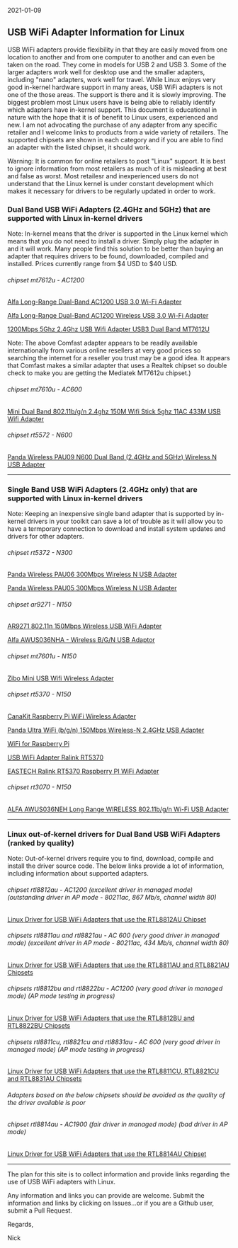 2021-01-09

## USB WiFi Adapter Information for Linux

USB WiFi adapters provide flexibility in that they are easily moved from one location to another and from one computer to another and can even be taken on the road. They come in models for USB 2 and USB 3. Some of the larger adapters work well for desktop use and the smaller adapters, including "nano" adapters, work well for travel. While Linux enjoys very good in-kernel hardware support in many areas, USB WiFi adapters is not one of the those areas. The support is there and it is slowly improving. The biggest problem most Linux users have is being able to reliably identify which adapters have in-kernel support. This document is educational in nature with the hope that it is of benefit to Linux users, experienced and new. I am not advocating the purchase of any adapter from any specific retailer and I welcome links to products from a wide variety of retailers. The supported chipsets are shown in each category and if you are able to find an adapter with the listed chipset, it should work.

Warning: It is common for online retailers to post "Linux" support. It is best to ignore information from most retailers as much of it is misleading at best and false as worst. Most retailesr and inexperienced users do not understand that the Linux kernel is under constant development which makes it necessary for drivers to be regularly updated in order to work.


### Dual Band USB WiFi Adapters (2.4GHz and 5GHz) that are supported with Linux in-kernel drivers 

Note: In-kernel means that the driver is supported in the Linux kernel which means that you do not need to install a driver. Simply plug the adapter in and it will work. Many people find this solution to be better than buying an adapter that requires drivers to be found, downloaded, compiled and installed. Prices currently range from $4 USD to $40 USD.

###### chipset mt7612u - AC1200
[Alfa Long-Range Dual-Band AC1200 USB 3.0 Wi-Fi Adapter](https://www.amazon.com/Network-AWUS036ACM-Long-Range-Wide-Coverage-High-Sensitivity/dp/B08BJS8FXD)

[Alfa Long-Range Dual-Band AC1200 Wireless USB 3.0 Wi-Fi Adapter](https://www.amazon.com/Alfa-Long-Range-Dual-Band-Wireless-External/dp/B00MX57AO4)

[1200Mbps 5Ghz 2.4Ghz USB Wifi Adapter USB3 Dual Band MT7612U](https://www.newegg.com/p/0XM-02WF-008A5)

Note: The above Comfast adapter appears to be readily available internationally from various online resellers at very good prices so searching the internet for a reseller you trust may be a good idea. It appears that Comfast makes a similar adapter that uses a Realtek chipset so double check to make you are getting the Mediatek MT7612u chipset.)

###### chipset mt7610u - AC600
[Mini Dual Band 802.11b/g/n 2.4ghz 150M Wifi Stick 5ghz 11AC 433M USB Wifi Adapter](https://www.amazon.com/802-11b-Adapter-802-11AC-Chipset-Wireless/dp/B01LY57UBS)

###### chipset rt5572 - N600
[Panda Wireless PAU09 N600 Dual Band (2.4GHz and 5GHz) Wireless N USB Adapter](https://www.amazon.com/Panda-Wireless-PAU09-Adapter-Antennas/dp/B01LY35HGO)

-----

### Single Band USB WiFi Adapters (2.4GHz only) that are supported with Linux in-kernel drivers

Note: Keeping an inexpensive single band adapter that is supported by in-kernel drivers in your toolkit can save a lot of trouble as it will allow you to have a termporary connection to download and install system updates and drivers for other adapters.  

###### chipset rt5372 - N300
[Panda Wireless PAU06 300Mbps Wireless N USB Adapter](https://www.amazon.com/Panda-Wireless-PAU06-300Mbps-Adapter/dp/B00JDVRCI0)

[Panda Wireless PAU05 300Mbps Wireless N USB Adapter](https://www.amazon.com/Panda-300Mbps-Wireless-USB-Adapter/dp/B00EQT0YK2)

###### chipset ar9271 - N150
[AR9271 802.11n 150Mbps Wireless USB WiFi Adapter](https://www.amazon.com/802-11n-150Mbps-Wireless-Adapter-Network/dp/B07FVRKCZJ)

[Alfa AWUS036NHA - Wireless B/G/N USB Adaptor](https://www.amazon.com/Alfa-AWUS036NHA-Wireless-USB-Adaptor/dp/B004Y6MIXS)

###### chipset mt7601u - N150
[Zibo Mini USB Wifi Wireless Adapter](https://www.amazon.com/Zibo-Wireless-Adapter-150Mbps-Supports/dp/B00RBBUQLE)

###### chipset rt5370 - N150
[CanaKit Raspberry Pi WiFi Wireless Adapter](https://www.amazon.com/dp/B00GFAN498)

[Panda Ultra WiFi (b/g/n) 150Mbps Wireless-N 2.4GHz USB Adapter](https://www.amazon.com/Panda-Ultra-150Mbps-Wireless-Adapter/dp/B00762YNMG)

[WiFi for Raspberry Pi](https://www.amazon.com/dp/B00H95C0A2)

[USB WiFi Adapter Ralink RT5370](https://www.amazon.com/Adapter-Raspberry-OlinuXino-OpenSUSE-Injection/dp/B08B3B15CD)

[EASTECH Ralink RT5370 Raspberry PI WiFi Adapter](https://www.amazon.com/Ralink-RT5370-Raspberry-Adapter-Function/dp/B019XUDHFC)

###### chipset rt3070 - N150

[ALFA AWUS036NEH Long Range WIRELESS 802.11b/g/n Wi-Fi USB Adapter](https://www.amazon.com/AWUS036NEH-Range-WIRELESS-802-11b-USBAdapter/dp/B0035OCVO6)

-----
### Linux out-of-kernel drivers for Dual Band USB WiFi Adapters (ranked by quality)

Note: Out-of-kernel drivers require you to find, download, compile and install the driver source code. The below links provide a lot of information, including information about supported adapters.

###### chipset rtl8812au - AC1200 (excellent driver in managed mode) (outstanding driver in AP mode - 80211ac, 867 Mb/s, channel width 80)
[Linux Driver for USB WiFi Adapters that use the RTL8812AU Chipset](https://github.com/morrownr/8812au)

###### chipsets rtl8811au and rtl8821au - AC 600 (very good driver in managed mode) (excellent driver in AP mode - 80211ac, 434 Mb/s, channel width 80)
[Linux Driver for USB WiFi Adapters that use the RTL8811AU and RTL8821AU Chipsets](https://github.com/morrownr/8821au)

######  chipsets rtl8812bu and rtl8822bu - AC1200 (very good driver in managed mode) (AP mode testing in progress)
[Linux Driver for USB WiFi Adapters that use the RTL8812BU and RTL8822BU Chipsets](https://github.com/morrownr/88x2bu)

###### chipsets rtl8811cu, rtl8821cu and rtl8831au - AC 600 (very good driver in managed mode)  (AP mode testing in progress)
[Linux Driver for USB WiFi Adapters that use the RTL8811CU, RTL8821CU and RTL8831AU Chipsets](https://github.com/morrownr/8821cu)

###### Adapters based on the below chipsets should be avoided as the quality of the driver available is poor

###### chipset rtl8814au - AC1900 (fair driver in managed mode) (bad driver in AP mode)
[Linux Driver for USB WiFi Adapters that use the RTL8814AU Chipset](https://github.com/morrownr/8814au)

-----

The plan for this site is to collect information and provide links regarding the use of USB WiFi adapters with Linux.

Any information and links you can provide are welcome. Submit the information and links by clicking on Issues...or if you are a Github user, submit a Pull Request.

Regards,

Nick

